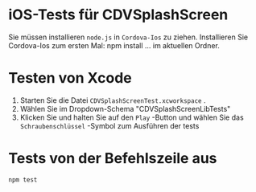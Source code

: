 <!--
# license: Licensed to the Apache Software Foundation (ASF) under one
#         or more contributor license agreements.  See the NOTICE file
#         distributed with this work for additional information
#         regarding copyright ownership.  The ASF licenses this file
#         to you under the Apache License, Version 2.0 (the
#         "License"); you may not use this file except in compliance
#         with the License.  You may obtain a copy of the License at
#
#           http://www.apache.org/licenses/LICENSE-2.0
#
#         Unless required by applicable law or agreed to in writing,
#         software distributed under the License is distributed on an
#         "AS IS" BASIS, WITHOUT WARRANTIES OR CONDITIONS OF ANY
#         KIND, either express or implied.  See the License for the
#         specific language governing permissions and limitations
#         under the License.
-->
# iOS-Tests für CDVSplashScreen
Sie müssen installieren `node.js` in `Cordova-Ios` zu ziehen.
Installieren Sie Cordova-Ios zum ersten Mal:
    npm install
... im aktuellen Ordner.
# Testen von Xcode
  1. Starten Sie die Datei `CDVSplashScreenTest.xcworkspace` .
  2. Wählen Sie im Dropdown-Schema "CDVSplashScreenLibTests"
  3. Klicken Sie und halten Sie auf den `Play` -Button und wählen Sie das `Schraubenschlüssel` -Symbol zum Ausführen der tests
# Tests von der Befehlszeile aus
    npm test
